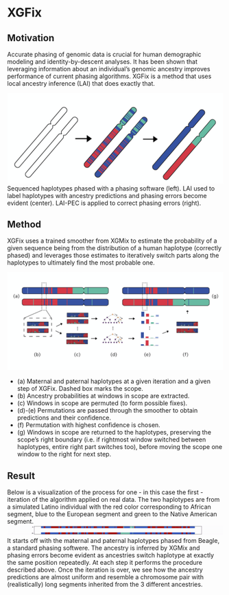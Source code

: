 # XGFix 

## Motivation

Accurate phasing of genomic data is crucial for human demographic modeling and identity-by-descent analyses. It has been shown that leveraging information about an individual’s genomic ancestry improves performance of current phasing algorithms. XGFix is a method that uses local ancestry inference (LAI) that does exactly that.

![Local Ancestry for Phasing Error Correction](figures/laipec_resized.png)
Sequenced haplotypes phased with a phasing software (left). LAI used to label haplotypes with ancestry predictions and phasing errors become evident (center). LAI-PEC  is applied to correct phasing errors (right).

## Method

XGFix uses a trained smoother from XGMix to estimate the probability of a given sequence being from the distribution of a human haplotype (correctly phased) and leverages those estimates to iteratively switch parts along the haplotypes to ultimately find the most probable one. 

![XGFix Diagram](figures/diagram_resized.png)
- (a) Maternal and paternal haplotypes at a given iteration and a given step of XGFix. Dashed box marks the scope. 
- (b) Ancestry probabilities at windows in scope are extracted.
- (c) Windows in scope are permuted (to form possible fixes).
- (d)-(e) Permutations are passed through the smoother to obtain predictions and their confidence.
- (f) Permutation with highest confidence is chosen.
- (g) Windows in scope are returned to the haplotypes, preserving the scope’s right boundary (i.e. if rightmost window switched between haplotypes, entire 
right part switches too), before moving the scope one window  to the right for next step.

## Result

Below is a visualization of the process for one - in this case the first - iteration of the algorithm applied on real data. The two haplotypes are from a simulated Latino individual with the red color corresponding to African segment, blue to the European segment and green to the Native American segment. 
![Visualization of the process](figures/XGFix.gif)
It starts off with the maternal and paternal haplotypes phased from Beagle, a standard phasing softwere. The ancestry is inferred by XGMix and phasing errors become evident as ancestries switch haplotype at exactly the same position repeatedly. At each step it performs the procedure described above. Once the iteration is over, we see how the ancestry predictions are almost uniform and resemble a chromosome pair with (realistically) long segments inherited from the 3 different ancestries.
